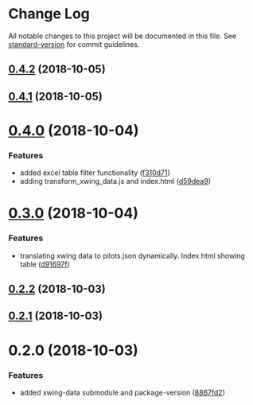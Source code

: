 # Change Log

All notable changes to this project will be documented in this file. See [standard-version](https://github.com/conventional-changelog/standard-version) for commit guidelines.

<a name="0.4.2"></a>
## [0.4.2](https://github.com/davidhorm/xwing-datatables/compare/v0.4.1...v0.4.2) (2018-10-05)



<a name="0.4.1"></a>
## [0.4.1](https://github.com/davidhorm/xwing-datatables/compare/v0.4.0...v0.4.1) (2018-10-05)



<a name="0.4.0"></a>
# [0.4.0](https://github.com/davidhorm/xwing-datatables/compare/v0.3.0...v0.4.0) (2018-10-04)


### Features

* added excel table filter functionality ([f310d71](https://github.com/davidhorm/xwing-datatables/commit/f310d71))
* adding transform_xwing_data.js and index.html ([d59dea9](https://github.com/davidhorm/xwing-datatables/commit/d59dea9))



<a name="0.3.0"></a>
# [0.3.0](https://github.com/davidhorm/xwing-datatables/compare/v0.2.2...v0.3.0) (2018-10-04)


### Features

* translating xwing data to pilots.json dynamically. Index.html showing table ([d91697f](https://github.com/davidhorm/xwing-datatables/commit/d91697f))



<a name="0.2.2"></a>
## [0.2.2](https://github.com/davidhorm/xwing-datatables/compare/v0.2.1...v0.2.2) (2018-10-03)



<a name="0.2.1"></a>
## [0.2.1](https://github.com/davidhorm/xwing-datatables/compare/v0.2.0...v0.2.1) (2018-10-03)



<a name="0.2.0"></a>
# 0.2.0 (2018-10-03)


### Features

* added xwing-data submodule and package-version ([8867fd2](https://github.com/davidhorm/xwing-datatables/commit/8867fd2))
